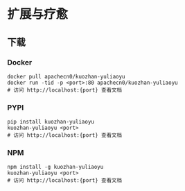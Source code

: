 # 扩展与疗愈

## 下载

### Docker

```
docker pull apachecn0/kuozhan-yuliaoyu
docker run -tid -p <port>:80 apachecn0/kuozhan-yuliaoyu
# 访问 http://localhost:{port} 查看文档
```

### PYPI

```
pip install kuozhan-yuliaoyu
kuozhan-yuliaoyu <port>
# 访问 http://localhost:{port} 查看文档
```

### NPM

```
npm install -g kuozhan-yuliaoyu
kuozhan-yuliaoyu <port>
# 访问 http://localhost:{port} 查看文档
```